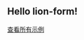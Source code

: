## Hello lion-form!

[查看所有示例](https://shiyou00.github.io/lion-form/%E6%A1%88%E4%BE%8B/01_%E5%9F%BA%E7%A1%80%E7%89%88)
